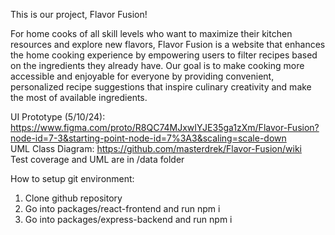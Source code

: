 This is our project, Flavor Fusion!  

For home cooks of all skill levels who want to maximize their kitchen resources and explore new flavors, Flavor Fusion is a website that enhances the home cooking experience by empowering users to filter recipes based on the ingredients they already have. Our goal is to make cooking more accessible and enjoyable for everyone by providing convenient, personalized recipe suggestions that inspire culinary creativity and make the most of available ingredients.  

UI Prototype (5/10/24): https://www.figma.com/proto/R8QC74MJxwIYJE35ga1zXm/Flavor-Fusion?node-id=7-3&starting-point-node-id=7%3A3&scaling=scale-down    
UML Class Diagram: https://github.com/masterdrek/Flavor-Fusion/wiki  
Test coverage and UML are in /data folder

How to setup git environment:
 1. Clone github repository
 2. Go into packages/react-frontend and run npm i
 3. Go into packages/express-backend and run npm i

